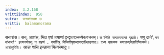 ```yaml
---
index:  3.2.168
vrittiindex:  950
sutra:  सनाशंसभक्ष उः
vritti:  balamanorama 
---
```


सनाशंस। सन्, आशंस, भिक्ष एषां त्रयाणां द्वन्द्वात्पञ्चम्येकवचनम्। `स'निति सन्प्रत्ययान्तं गृह्यते। `षणु दाने', `षण संभक्तौ' इत्यनयोस्तु न ग्रहणं , गर्गादिषु विजिगीषुशब्दापाठाल्लिङ्गात्। एभ्य उप्रत्ययः स्यात्तच्छीलादिष्वित्यर्थः। आशंसुरिति। `आङः शसि इच्छाया'मित्यस्मादुः। 

